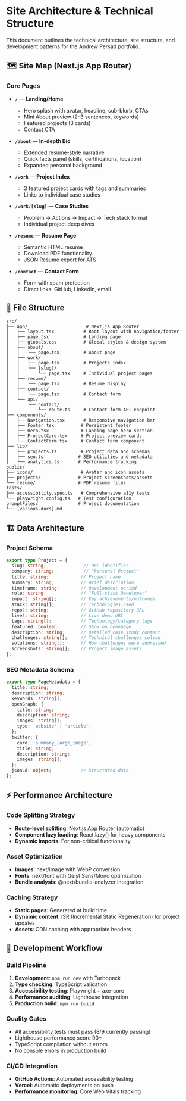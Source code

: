 # Site Architecture & Technical Structure

This document outlines the technical architecture, site structure, and development patterns for the Andrew Persad portfolio.

## 🗺️ Site Map (Next.js App Router)

### **Core Pages**
- **`/`** — **Landing/Home**
  - Hero splash with avatar, headline, sub-blurb, CTAs
  - Mini About preview (2–3 sentences, keywords)
  - Featured projects (3 cards)
  - Contact CTA

- **`/about`** — **In-depth Bio**
  - Extended resume-style narrative
  - Quick facts panel (skills, certifications, location)
  - Expanded personal background

- **`/work`** — **Project Index**
  - 3 featured project cards with tags and summaries
  - Links to individual case studies

- **`/work/[slug]`** — **Case Studies**
  - Problem → Actions → Impact → Tech stack format
  - Individual project deep dives

- **`/resume`** — **Resume Page**
  - Semantic HTML resume
  - Download PDF functionality
  - JSON Resume export for ATS

- **`/contact`** — **Contact Form**
  - Form with spam protection
  - Direct links: GitHub, LinkedIn, email

## 📁 File Structure

```
src/
├── app/                      # Next.js App Router
│   ├── layout.tsx           # Root layout with navigation/footer
│   ├── page.tsx             # Landing page
│   ├── globals.css          # Global styles & design system
│   ├── about/
│   │   └── page.tsx         # About page
│   ├── work/
│   │   ├── page.tsx         # Projects index
│   │   └── [slug]/
│   │       └── page.tsx     # Individual project pages
│   ├── resume/
│   │   └── page.tsx         # Resume display
│   ├── contact/
│   │   └── page.tsx         # Contact form
│   └── api/
│       └── contact/
│           └── route.ts     # Contact form API endpoint
├── components/
│   ├── Navigation.tsx       # Responsive navigation bar
│   ├── Footer.tsx          # Persistent footer
│   ├── Hero.tsx            # Landing page hero section
│   ├── ProjectCard.tsx     # Project preview cards
│   └── ContactForm.tsx     # Contact form component
├── lib/
│   ├── projects.ts         # Project data and schemas
│   ├── seo.ts             # SEO utilities and metadata
│   └── analytics.ts       # Performance tracking
public/
├── icons/                  # Avatar and icon assets
├── projects/              # Project screenshots/assets
└── resume/                # PDF resume files
tests/
├── accessibility.spec.ts   # Comprehensive a11y tests
└── playwright.config.ts   # Test configuration
promptFiles/               # Project documentation
└── [various-docs].md
```

## 🏗️ Data Architecture

### **Project Schema**
```typescript
export type Project = {
  slug: string;              // URL identifier
  company: string;           // "Personal Project"
  title: string;            // Project name
  summary: string;          // Brief description
  timeframe: string;        // Development period
  role: string;             // "Full-stack Developer"
  impact: string[];         // Key achievements/outcomes
  stack: string[];          // Technologies used
  repo?: string;            // GitHub repository URL
  live?: string;            // Live demo URL
  tags: string[];           // Technology/category tags
  featured: boolean;        // Show on homepage
  description: string;      // Detailed case study content
  challenges: string[];     // Technical challenges solved
  solutions: string[];      // How challenges were addressed
  screenshots: string[];    // Project image assets
};
```

### **SEO Metadata Schema**
```typescript
export type PageMetadata = {
  title: string;
  description: string;
  keywords: string[];
  openGraph: {
    title: string;
    description: string;
    images: string[];
    type: 'website' | 'article';
  };
  twitter: {
    card: 'summary_large_image';
    title: string;
    description: string;
    images: string[];
  };
  jsonLd: object;           // Structured data
};
```

## ⚡ Performance Architecture

### **Code Splitting Strategy**
- **Route-level splitting**: Next.js App Router (automatic)
- **Component lazy loading**: React.lazy() for heavy components
- **Dynamic imports**: For non-critical functionality

### **Asset Optimization**
- **Images**: next/image with WebP conversion
- **Fonts**: next/font with Geist Sans/Mono optimization
- **Bundle analysis**: @next/bundle-analyzer integration

### **Caching Strategy**
- **Static pages**: Generated at build time
- **Dynamic content**: ISR (Incremental Static Regeneration) for project updates
- **Assets**: CDN caching with appropriate headers

## 🔧 Development Workflow

### **Build Pipeline**
1. **Development**: `npm run dev` with Turbopack
2. **Type checking**: TypeScript validation
3. **Accessibility testing**: Playwright + axe-core
4. **Performance auditing**: Lighthouse integration
5. **Production build**: `npm run build`

### **Quality Gates**
- All accessibility tests must pass (8/9 currently passing)
- Lighthouse performance score 90+
- TypeScript compilation without errors
- No console errors in production build

### **CI/CD Integration**
- **GitHub Actions**: Automated accessibility testing
- **Vercel**: Automatic deployments on push
- **Performance monitoring**: Core Web Vitals tracking
